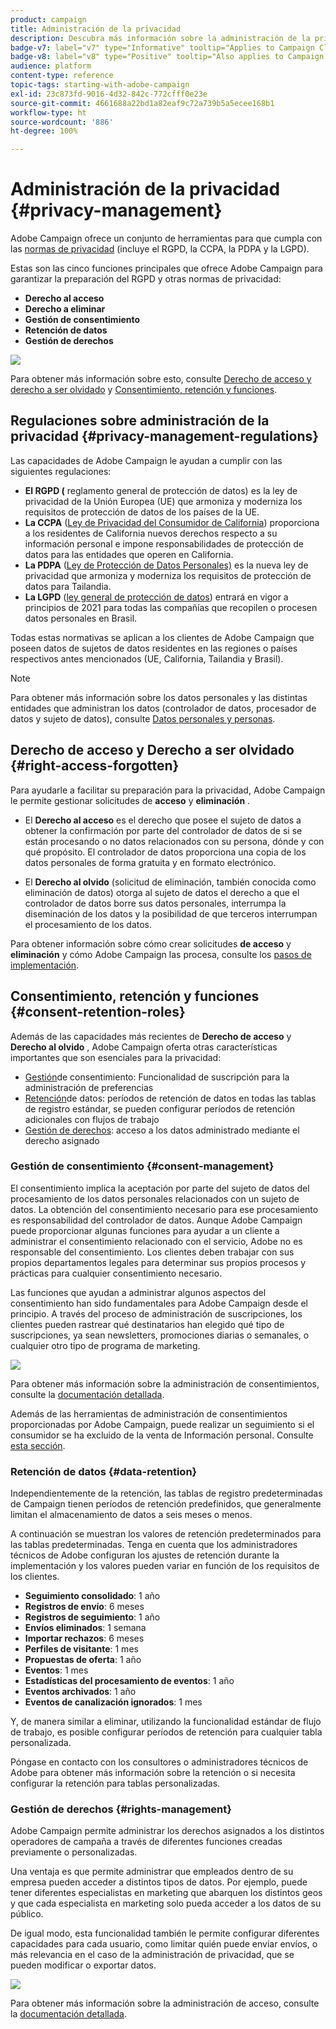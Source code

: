 ```yaml
---
product: campaign
title: Administración de la privacidad
description: Descubra más información sobre la administración de la privacidad
badge-v7: label="v7" type="Informative" tooltip="Applies to Campaign Classic v7"
badge-v8: label="v8" type="Positive" tooltip="Also applies to Campaign v8"
audience: platform
content-type: reference
topic-tags: starting-with-adobe-campaign
exl-id: 23c873fd-9016-4d32-842c-772cfff0e23e
source-git-commit: 4661688a22bd1a82eaf9c72a739b5a5ecee168b1
workflow-type: ht
source-wordcount: '886'
ht-degree: 100%

---
```


# Administración de la privacidad {#privacy-management}



Adobe Campaign ofrece un conjunto de herramientas para que cumpla con las [normas de privacidad](#privacy-management-regulations) (incluye el RGPD, la CCPA, la PDPA y la LGPD).

Estas son las cinco funciones principales que ofrece Adobe Campaign para garantizar la preparación del RGPD y otras normas de privacidad:
* **Derecho al acceso**
* **Derecho a eliminar**
* **Gestión de consentimiento**
* **Retención de datos**
* **Gestión de derechos**

![](assets/privacy-gdpr-use-cases.png)

Para obtener más información sobre esto, consulte [Derecho de acceso y derecho a ser olvidado](#right-access-forgotten) y [Consentimiento, retención y funciones](#consent-retention-roles).

<!--This section presents general information on what Privacy management is and the features provided by Adobe Campaign to manage the [Right to Access and Right to be Forgotten](#right-access-forgotten).

It also contains information on important features to manage Privacy ([Consent, Retention and Roles](#consent-retention-roles)), as well as best practices to help you with your Privacy compliance when using Adobe Campaign.-->

## Regulaciones sobre administración de la privacidad {#privacy-management-regulations}

Las capacidades de Adobe Campaign le ayudan a cumplir con las siguientes regulaciones:

* **El RGPD (** reglamento general de protección de datos[](https://ec.europa.eu/info/law/law-topic/data-protection/reform/what-does-general-data-protection-regulation-gdpr-govern_en)) es la ley de privacidad de la Unión Europea (UE) que armoniza y moderniza los requisitos de protección de datos de los países de la UE.
* **La CCPA** ([Ley de Privacidad del Consumidor de California](https://leginfo.legislature.ca.gov/faces/codes_displayText.xhtml?lawCode=CIV&amp;division=3.&amp;title=1.81.5.&amp;part=4.&amp;chapter=&amp;article=)) proporciona a los residentes de California nuevos derechos respecto a su información personal e impone responsabilidades de protección de datos para las entidades que operen en California.
* **La PDPA** ([Ley de Protección de Datos Personales)](https://secureprivacy.ai/thailand-pdpa-summary-what-businesses-need-to-know/) es la nueva ley de privacidad que armoniza y moderniza los requisitos de protección de datos para Tailandia.
* **La LGPD** ([ley general de protección de datos](https://iapp.org/media/pdf/resource_center/Brazilian_General_Data_Protection_Law.pdf)) entrará en vigor a principios de 2021 para todas las compañías que recopilen o procesen datos personales en Brasil.

Todas estas normativas se aplican a los clientes de Adobe Campaign que poseen datos de sujetos de datos residentes en las regiones o países respectivos antes mencionados (UE, California, Tailandia y Brasil).

<!--Several Privacy capabilities are available in Adobe Campaign, including consent management, data retention settings, and rights management. See [Consent, Retention and Roles](#consent-retention-roles). In addition to this, Adobe Campaign helps facilitate your readiness as Data Controller for certain Privacy requests. See [Right to Access and Right to be Forgotten](#right-access-forgotten).-->

>[!NOTE]
>
>Para obtener más información sobre los datos personales y las distintas entidades que administran los datos (controlador de datos, procesador de datos y sujeto de datos), consulte [Datos personales y personas](../../platform/using/privacy-and-recommendations.md#personal-data).

## Derecho de acceso y Derecho a ser olvidado {#right-access-forgotten}

Para ayudarle a facilitar su preparación para la privacidad, Adobe Campaign le permite gestionar solicitudes de **acceso** y **eliminación** .

* El **Derecho al acceso** es el derecho que posee el sujeto de datos a obtener la confirmación por parte del controlador de datos de si se están procesando o no datos relacionados con su persona, dónde y con qué propósito. El controlador de datos proporciona una copia de los datos personales de forma gratuita y en formato electrónico.

* El **Derecho al olvido** (solicitud de eliminación, también conocida como eliminación de datos) otorga al sujeto de datos el derecho a que el controlador de datos borre sus datos personales, interrumpa la diseminación de los datos y la posibilidad de que terceros interrumpan el procesamiento de los datos.

Para obtener información sobre cómo crear solicitudes **de acceso** y **eliminación** y cómo Adobe Campaign las procesa, consulte los [pasos de implementación](../../platform/using/privacy-requests.md).

<!--Tutorials on Privacy management in Campaign Standard are also available [here](https://experienceleague.adobe.com/docs/campaign-standard-learn/tutorials/privacy/privacy-overview.html).
https://experienceleague.adobe.com/docs/campaign-standard-learn/tutorials/privacy/privacy-overview.html-->

## Consentimiento, retención y funciones {#consent-retention-roles}

Además de las capacidades más recientes de **Derecho de acceso** y **Derecho al olvido** , Adobe Campaign oferta otras características importantes que son esenciales para la privacidad:

* [Gestión](#consent-management)de consentimiento: Funcionalidad de suscripción para la administración de preferencias
* [Retención](#data-retention)de datos: períodos de retención de datos en todas las tablas de registro estándar, se pueden configurar períodos de retención adicionales con flujos de trabajo
* [Gestión de derechos](#rights-management): acceso a los datos administrado mediante el derecho asignado 

### Gestión de consentimiento {#consent-management}

El consentimiento implica la aceptación por parte del sujeto de datos del procesamiento de los datos personales relacionados con un sujeto de datos. La obtención del consentimiento necesario para ese procesamiento es responsabilidad del controlador de datos. Aunque Adobe Campaign puede proporcionar algunas funciones para ayudar a un cliente a administrar el consentimiento relacionado con el servicio, Adobe no es responsable del consentimiento. Los clientes deben trabajar con sus propios departamentos legales para determinar sus propios procesos y prácticas para cualquier consentimiento necesario.

Las funciones que ayudan a administrar algunos aspectos del consentimiento han sido fundamentales para Adobe Campaign desde el principio. A través del proceso de administración de suscripciones, los clientes pueden rastrear qué destinatarios han elegido qué tipo de suscripciones, ya sean newsletters, promociones diarias o semanales, o cualquier otro tipo de programa de marketing.

![](assets/privacy-consent-management.png)

Para obtener más información sobre la administración de consentimientos, consulte la [documentación detallada](../../delivery/using/managing-subscriptions.md).

Además de las herramientas de administración de consentimientos proporcionadas por Adobe Campaign, puede realizar un seguimiento si el consumidor se ha excluido de la venta de Información personal. Consulte [esta sección](../../platform/using/privacy-requests.md#sale-of-personal-information-ccpa).

### Retención de datos {#data-retention}

Independientemente de la retención, las tablas de registro predeterminadas de Campaign tienen períodos de retención predefinidos, que generalmente limitan el almacenamiento de datos a seis meses o menos.

A continuación se muestran los valores de retención predeterminados para las tablas predeterminadas. Tenga en cuenta que los administradores técnicos de Adobe configuran los ajustes de retención durante la implementación y los valores pueden variar en función de los requisitos de los clientes.

* **Seguimiento consolidado**: 1 año
* **Registros de envío**: 6 meses
* **Registros de seguimiento**: 1 año
* **Envíos eliminados**: 1 semana
* **Importar rechazos**: 6 meses
* **Perfiles de visitante**: 1 mes
* **Propuestas de oferta**: 1 año
* **Eventos**: 1 mes
* **Estadísticas del procesamiento de eventos**: 1 año
* **Eventos archivados**: 1 año
* **Eventos de canalización ignorados**: 1 mes

Y, de manera similar a eliminar, utilizando la funcionalidad estándar de flujo de trabajo, es posible configurar períodos de retención para cualquier tabla personalizada.

Póngase en contacto con los consultores o administradores técnicos de Adobe para obtener más información sobre la retención o si necesita configurar la retención para tablas personalizadas.

### Gestión de derechos {#rights-management}

Adobe Campaign permite administrar los derechos asignados a los distintos operadores de campaña a través de diferentes funciones creadas previamente o personalizadas.

Una ventaja es que permite administrar que empleados dentro de su empresa pueden acceder a distintos tipos de datos. Por ejemplo, puede tener diferentes especialistas en marketing que abarquen los distintos geos y que cada especialista en marketing solo pueda acceder a los datos de su público.

De igual modo, esta funcionalidad también le permite configurar diferentes capacidades para cada usuario, como limitar quién puede enviar envíos, o más relevancia en el caso de la administración de privacidad, que se pueden modificar o exportar datos.

![](assets/privacy-user-management.png)

Para obtener más información sobre la administración de acceso, consulte la [documentación detallada](../../platform/using/access-management.md).
